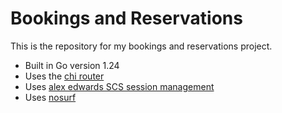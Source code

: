 # Bookings and Reservations

This is the repository for my bookings and reservations project.

- Built in Go version 1.24
- Uses the [chi router](https://github.com/go-chi/chi)
- Uses [alex edwards SCS session management](https://github.com/alexedwards/scs/v2)
- Uses [nosurf](https://github.com/justinas/nosurf)